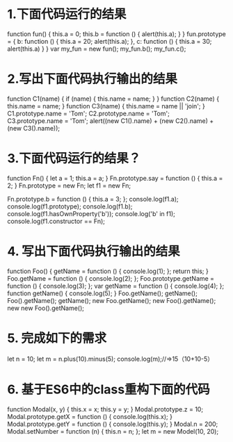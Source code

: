 # 1.下面代码运行的结果

function fun() {
    this.a = 0;
    this.b = function () {
        alert(this.a);
    }
}
fun.prototype = {
    b: function () {
        this.a = 20;
        alert(this.a);
    },
    c: function () {
        this.a = 30;
        alert(this.a)
    }
}
var my_fun = new fun();
my_fun.b();
my_fun.c();
# 2.写出下面代码执行输出的结果

function C1(name) {
    if (name) {
        this.name = name;
    }
}
function C2(name) {
    this.name = name;
}
function C3(name) {
    this.name = name || 'join';
}
C1.prototype.name = 'Tom';
C2.prototype.name = 'Tom';
C3.prototype.name = 'Tom';
alert((new C1().name) + (new C2().name) + (new C3().name));
# 3.下面代码运行的结果？

function Fn() {
    let a = 1;
    this.a = a;
}
Fn.prototype.say = function () {
    this.a = 2;
}
Fn.prototype = new Fn;
let f1 = new Fn;

Fn.prototype.b = function () {
    this.a = 3;
};
console.log(f1.a);
console.log(f1.prototype);
console.log(f1.b);
console.log(f1.hasOwnProperty('b'));
console.log('b' in f1);
console.log(f1.constructor == Fn);
# 4. 写出下面代码执行输出的结果

function Foo() {
    getName = function () {
        console.log(1);
    };
    return this;
}
Foo.getName = function () {
    console.log(2);
};
Foo.prototype.getName = function () {
    console.log(3);
};
var getName = function () {
    console.log(4);
};
function getName() {
    console.log(5);
}
Foo.getName();
getName();
Foo().getName();
getName();
new Foo.getName();
new Foo().getName();
new new Foo().getName();
# 5. 完成如下的需求

let n = 10;
let m = n.plus(10).minus(5);
console.log(m);//=>15（10+10-5）
# 6. 基于ES6中的class重构下面的代码

function Modal(x, y) {
    this.x = x;
    this.y = y;
}
Modal.prototype.z = 10;
Modal.prototype.getX = function () {
    console.log(this.x);
}
Modal.prototype.getY = function () {
    console.log(this.y);
}
Modal.n = 200;
Modal.setNumber = function (n) {
    this.n = n;
};
let m = new Model(10, 20);